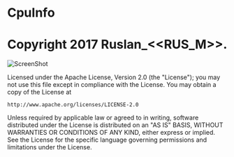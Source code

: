 # CpuInfo

# Copyright 2017 Ruslan_<<RUS_M>>.

![ScreenShot](https://raw.github.com/atamanfedorov/CpuInfo/master/app/src/main/screen/device-2017-05-12-172452.png)

Licensed under the Apache License, Version 2.0 (the "License");
you may not use this file except in compliance with the License.
You may obtain a copy of the License at

    http://www.apache.org/licenses/LICENSE-2.0
 
Unless required by applicable law or agreed to in writing, software
distributed under the License is distributed on an "AS IS" BASIS,
WITHOUT WARRANTIES OR CONDITIONS OF ANY KIND, either express or implied.
See the License for the specific language governing permissions and
limitations under the License.



